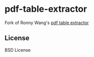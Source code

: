 # pdf-table-extractor

Fork of Ronny Wang's [pdf table extractor](https://ronnywang.github.io/pdf-table-extractor/)

License
-------
BSD License
